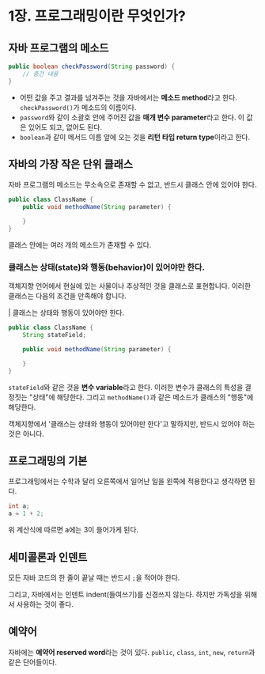 # 1장. 프로그래밍이란 무엇인가?

## 자바 프로그램의 메소드

```java
public boolean checkPassword(String password) {
    // 중간 내용
}
```

- 어떤 값을 주고 결과를 넘겨주는 것을 자바에서는 **메소드 method**라고 한다. `checkPassword()`가 메소드의 이름이다.
- `password`와 같이 소괄호 안에 주어진 값을 **매개 변수 parameter**라고 한다. 이 값은 있어도 되고, 없어도 된다.
- `boolean`과 같이 메서드 이름 앞에 오는 것을 **리턴 타입 return type**이라고 한다.

## 자바의 가장 작은 단위 클래스

자바 프로그램의 메소드는 무소속으로 존재할 수 없고, 반드시 클래스 안에 있어야 한다.

```java
public class ClassName {
    public void methodName(String parameter) {

    }
}
```

클래스 안에는 여러 개의 메소드가 존재할 수 있다.

### 클래스는 상태(state)와 행동(behavior)이 있어야만 한다.

객체지향 언어에서 현실에 있는 사물이나 추상적인 것을 클래스로 표현합니다. 이러한 클래스는 다음의 조건을 만족해야 합니다.

| 클래스는 상태와 행동이 있어야만 한다.

```java
public class ClassName {
    String stateField;

    public void methodName(String parameter) {

    }
}
```

`stateField`와 같은 것을 **변수 variable**라고 한다. 이러한 변수가 클래스의 특성을 결정짓는 "상태"에 해당한다.
그리고 `methodName()`과 같은 메소드가 클래스의 "행동"에 해당한다.

객체지향에서 '클래스는 상태와 행동이 있어야만 한다'고 말하지만, 반드시 있어야 하는 것은 아니다.

## 프로그래밍의 기본

프로그래밍에서는 수학과 달리 오른쪽에서 일어난 일을 왼쪽에 적용한다고 생각하면 된다.

```java
int a;
a = 1 + 2;
```

위 계산식에 따르면 a에는 3이 들어가게 된다.

## 세미콜론과 인덴트

모든 자바 코드의 한 줄이 끝날 때는 반드시 `;`을 적어야 한다.

그리고, 자바에서는 인덴트 indent(들여쓰기)를 신경쓰지 않는다. 하지만 가독성을 위해서 사용하는 것이 좋다.

## 예약어

자바에는 **예약어 reserved word**라는 것이 있다. `public`, `class`, `int`, `new`, `return`과 같은 단어들이다.